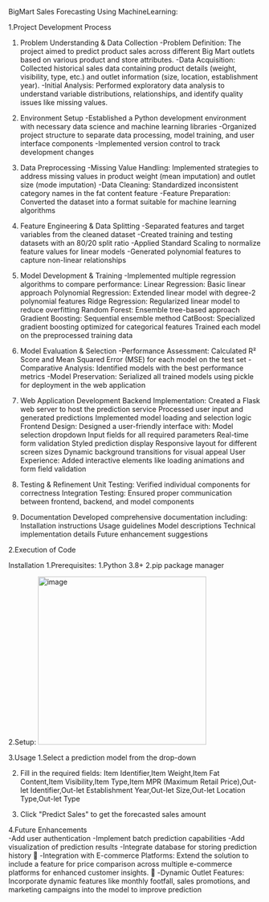 BigMart Sales Forecasting Using MachineLearning: 

1.Project Development Process

1. Problem Understanding & Data Collection
  -Problem Definition: The project aimed to predict product sales across different Big Mart outlets based on various product and store attributes.
  -Data Acquisition: Collected historical sales data containing product details (weight, visibility, type, etc.) and outlet information (size, location, establishment year).
  -Initial Analysis: Performed exploratory data analysis to understand variable distributions, relationships, and identify quality issues like missing values.

2. Environment Setup
  -Established a Python development environment with necessary data science and machine learning libraries
  -Organized project structure to separate data processing, model training, and user interface components
  -Implemented version control to track development changes

3. Data Preprocessing
  -Missing Value Handling: Implemented strategies to address missing values in product weight (mean imputation) and outlet size (mode imputation)
  -Data Cleaning: Standardized inconsistent category names in the fat content feature
  -Feature Preparation: Converted the dataset into a format suitable for machine learning algorithms

4. Feature Engineering & Data Splitting
  -Separated features and target variables from the cleaned dataset
  -Created training and testing datasets with an 80/20 split ratio
  -Applied Standard Scaling to normalize feature values for linear models
  -Generated polynomial features to capture non-linear relationships

5. Model Development & Training
    -Implemented multiple regression algorithms to compare performance:
    Linear Regression: Basic linear approach
    Polynomial Regression: Extended linear model with degree-2 polynomial features
    Ridge Regression: Regularized linear model to reduce overfitting
    Random Forest: Ensemble tree-based approach
    Gradient Boosting: Sequential ensemble method
    CatBoost: Specialized gradient boosting optimized for categorical features
    Trained each model on the preprocessed training data
   
7. Model Evaluation & Selection
  -Performance Assessment: Calculated R² Score and Mean Squared Error (MSE) for each model on the test set
  -Comparative Analysis: Identified models with the best performance metrics
  -Model Preservation: Serialized all trained models using pickle for deployment in the web application
   
9. Web Application Development
  Backend Implementation: Created a Flask web server to host the prediction service 
  Processed user input and generated predictions
  Implemented model loading and selection logic
  Frontend Design: Designed a user-friendly interface with: 
  Model selection dropdown
  Input fields for all required parameters
  Real-time form validation
  Styled prediction display
  Responsive layout for different screen sizes
  Dynamic background transitions for visual appeal
  User Experience: Added interactive elements like loading animations and form field validation

11. Testing & Refinement
  Unit Testing: Verified individual components for correctness
  Integration Testing: Ensured proper communication between frontend, backend, and model components

13. Documentation
  Developed comprehensive documentation including: 
  Installation instructions
  Usage guidelines
  Model descriptions
  Technical implementation details
  Future enhancement suggestions

2.Execution of Code

Installation 
1.Prerequisites: 
  1.Python 3.8+ 
  2.pip package manager 
  
2.Setup:
  <img width="335" alt="image" src="https://github.com/user-attachments/assets/d57ded57-5976-4b26-be5f-bb5e333213ad" />

3.Usage 
  1.Select a prediction model from the drop-down 
  
  2. Fill in the required fields: 
    Item Identifier,Item Weight,Item Fat Content,Item Visibility,Item Type,Item MPR (Maximum Retail Price),Out-let Identifier,Out-let Establishment Year,Out-let Size,Out-let Location Type,Out-let Type 
  
  3. Click "Predict Sales" to get the forecasted sales amount
  
  4.Future Enhancements  
    -Add user authentication 
    -Implement batch prediction capabilities 
    -Add visualization of prediction results 
    -Integrate database for storing prediction history 
    -Integration with E-commerce Platforms: Extend the solution to include a feature for price comparison across multiple e-commerce platforms for enhanced customer insights.  
    -Dynamic Outlet Features: Incorporate dynamic features like monthly footfall, sales promotions, and marketing campaigns into the model to improve prediction 
